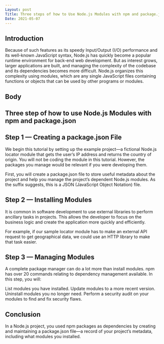 ```yaml
---
Layout: post
Title: Three steps of how to Use Node.js Modules with npm and package.json
Date: 2021-05-07
---
```


## Introduction

Because of such features as its speedy Input/Output (I/O) performance and its well-known JavaScript syntax, Node.js has quickly become a popular runtime environment for back-end web development. But as interest grows, larger applications are built, and managing the complexity of the codebase and its dependencies becomes more difficult. Node.js organizes this complexity using modules, which are any single JavaScript files containing functions or objects that can be used by other programs or modules.

## Body

## Three step of how to use Node.js Modules with npm and package.json

## Step 1 — Creating a package.json File

We begin this tutorial by setting up the example project—a fictional Node.js locator module that gets the user’s IP address and returns the country of origin. You will not be coding the module in this tutorial. However, the packages you manage would be relevant if you were developing them.

First, you will create a package.json file to store useful metadata about the project and help you manage the project’s dependent Node.js modules. As the suffix suggests, this is a JSON (JavaScript Object Notation) file.

## Step 2 — Installing Modules

It is common in software development to use external libraries to perform ancillary tasks in projects. This allows the developer to focus on the business logic and create the application more quickly and efficiently.

For example, if our sample locator module has to make an external API request to get geographical data, we could use an HTTP library to make that task easier.

## Step 3 — Managing Modules

A complete package manager can do a lot more than install modules. npm has over 20 commands relating to dependency management available. In this step, you will:

List modules you have installed.
Update modules to a more recent version.
Uninstall modules you no longer need.
Perform a security audit on your modules to find and fix security flaws.

## Conclusion

In a Node.js project, you used npm packages as dependencies by creating and maintaining a package.json file—a record of your project’s metadata, including what modules you installed.
